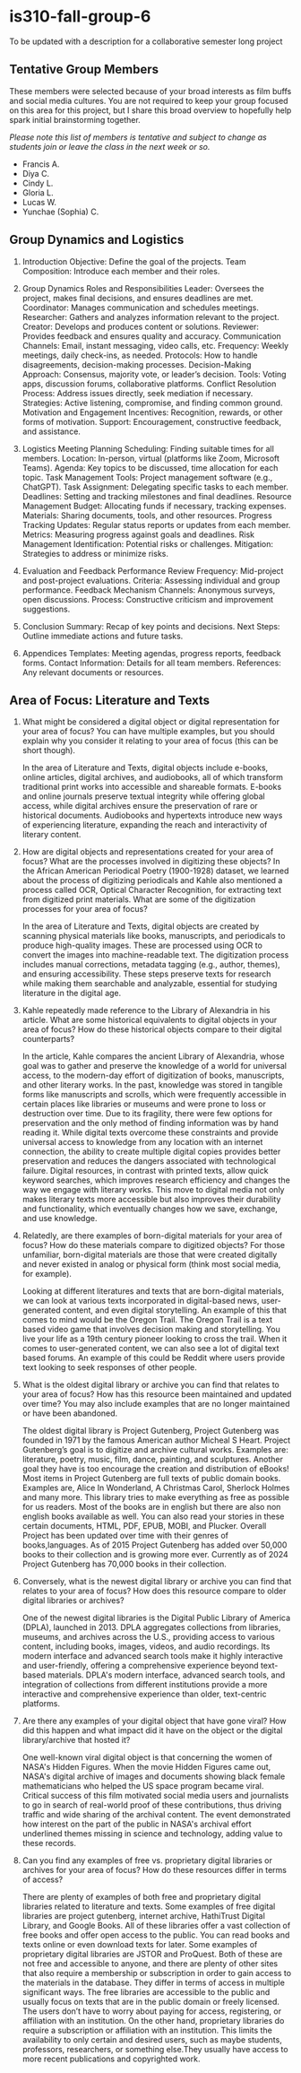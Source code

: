 # is310-fall-group-6
To be updated with a description for a collaborative semester long project

## Tentative Group Members

These members were selected because of your broad interests as film buffs and social media cultures. You are not required to keep your group focused on this area for this project, but I share this broad overview to hopefully help spark initial brainstorming together.

_Please note this list of members is tentative and subject to change as students join or leave the class in the next week or so._

- Francis A.
- Diya C.
- Cindy L.
- Gloria L.
- Lucas W.
- Yunchae (Sophia) C.

## Group Dynamics and Logistics

1. Introduction
Objective: Define the goal of the projects.
Team Composition: Introduce each member and their roles.

2. Group Dynamics
Roles and Responsibilities
Leader: Oversees the project, makes final decisions, and ensures deadlines are met.
Coordinator: Manages communication and schedules meetings.
Researcher: Gathers and analyzes information relevant to the project.
Creator: Develops and produces content or solutions.
Reviewer: Provides feedback and ensures quality and accuracy.
Communication
Channels: Email, instant messaging, video calls, etc.
Frequency: Weekly meetings, daily check-ins, as needed.
Protocols: How to handle disagreements, decision-making processes.
Decision-Making
Approach: Consensus, majority vote, or leader’s decision.
Tools: Voting apps, discussion forums, collaborative platforms.
Conflict Resolution
Process: Address issues directly, seek mediation if necessary.
Strategies: Active listening, compromise, and finding common ground.
Motivation and Engagement
Incentives: Recognition, rewards, or other forms of motivation.
Support: Encouragement, constructive feedback, and assistance.

3. Logistics
Meeting Planning
Scheduling: Finding suitable times for all members.
Location: In-person, virtual (platforms like Zoom, Microsoft Teams).
Agenda: Key topics to be discussed, time allocation for each topic.
Task Management
Tools: Project management software (e.g., ChatGPT).
Task Assignment: Delegating specific tasks to each member.
Deadlines: Setting and tracking milestones and final deadlines.
Resource Management
Budget: Allocating funds if necessary, tracking expenses.
Materials: Sharing documents, tools, and other resources.
Progress Tracking
Updates: Regular status reports or updates from each member.
Metrics: Measuring progress against goals and deadlines.
Risk Management
Identification: Potential risks or challenges.
Mitigation: Strategies to address or minimize risks.

4. Evaluation and Feedback
Performance Review
Frequency: Mid-project and post-project evaluations.
Criteria: Assessing individual and group performance.
Feedback Mechanism
Channels: Anonymous surveys, open discussions.
Process: Constructive criticism and improvement suggestions.

5. Conclusion
Summary: Recap of key points and decisions.
Next Steps: Outline immediate actions and future tasks.

6. Appendices
Templates: Meeting agendas, progress reports, feedback forms.
Contact Information: Details for all team members.
References: Any relevant documents or resources.


## Area of Focus: Literature and Texts

1. What might be considered a digital object or digital representation for your area of focus? You can have multiple examples, but you should explain why you consider it relating to your area of focus (this can be short though).

   In the area of Literature and Texts, digital objects include e-books, online articles, digital archives, and audiobooks, all of which transform traditional print works into accessible and shareable formats. E-books and online journals preserve textual integrity while offering global access, while digital archives ensure the preservation of rare or historical documents. Audiobooks and hypertexts introduce new ways of experiencing literature, expanding the reach and interactivity of literary content.

2. How are digital objects and representations created for your area of focus? What are the processes involved in digitizing these objects? In the African American Periodical Poetry (1900-1928) dataset, we learned about the process of digitizing periodicals and Kahle also mentioned a process called OCR, Optical Character Recognition, for extracting text from digitized print materials. What are some of the digitization processes for your area of focus?

   In the area of Literature and Texts, digital objects are created by scanning physical materials like books, manuscripts, and periodicals to produce high-quality images. These are processed using OCR to convert the images into machine-readable text. The digitization process includes manual corrections, metadata tagging (e.g., author, themes), and ensuring accessibility. These steps preserve texts for research while making them searchable and analyzable, essential for studying literature in the digital age.

3. Kahle repeatedly made reference to the Library of Alexandria in his article. What are some historical equivalents to digital objects in your area of focus? How do these historical objects compare to their digital counterparts?

   In the article, Kahle compares the ancient Library of Alexandria, whose goal was to gather and preserve the knowledge of a world for universal access, to the modern-day effort of digitization of books, manuscripts, and other literary works. 
In the past, knowledge was stored in tangible forms like manuscripts and scrolls, which were frequently accessible in certain places like libraries or museums and were prone to loss or destruction over time. Due to its fragility, there were few options for preservation and the only method of finding information was by hand reading it. While digital texts overcome these constraints and provide universal access to knowledge from any location with an internet connection, the ability to create multiple digital copies provides better preservation and reduces the dangers associated with technological failure. 
Digital resources, in contrast with printed texts, allow quick keyword searches, which improves research efficiency and changes the way we engage with literary works. This move to digital media not only makes literary texts more accessible but also improves their durability and functionality, which eventually changes how we save, exchange, and use knowledge.


4. Relatedly, are there examples of born-digital materials for your area of focus? How do these materials compare to digitized objects? For those unfamiliar, born-digital materials are those that were created digitally and never existed in analog or physical form (think most social media, for example).

   Looking at different literatures and texts that are born-digital materials, we can look at various texts incorporated in digital-based news, user-generated content, and even digital storytelling. An example of this that comes to mind would be the Oregon Trail. The Oregon Trail is a text based video game that involves decision making and storytelling. You live your life as a 19th century pioneer looking to cross the trail. When it comes to user-generated content, we can also see a lot of digital text based forums. An example of this could be Reddit where users provide text looking to seek responses of other people.

5. What is the oldest digital library or archive you can find that relates to your area of focus? How has this resource been maintained and updated over time? You may also include examples that are no longer maintained or have been abandoned. 

   The oldest digital library is Project Gutenberg, Project Gutenberg was founded in 1971 by the famous American author Micheal S Heart. Project Gutenberg’s goal is to digitize and archive cultural works. Examples are: literature, poetry, music, film, dance, painting, and sculptures. 
Another goal they have is too encourage the creation and distribution of eBooks! Most items in Project Gutenberg are full texts of public domain books. Examples are, Alice In Wonderland, A Christmas Carol, Sherlock Holmes and many more. This library tries to make everything as free as possible for us readers. Most of the books are in english but there are also non english books available as well. You can also read your stories in these certain documents, HTML, PDF, EPUB, MOBI, and Plucker. Overall Project has been updated over time with their genres of books,languages. As of 2015 Project Gutenberg has added over 50,000 books to their collection and is growing more ever. Currently as of 2024 Project Gutenberg has 70,000 books in their collection.

6. Conversely, what is the newest digital library or archive you can find that relates to your area of focus? How does this resource compare to older digital libraries or archives?

   One of the newest digital libraries is the Digital Public Library of America (DPLA), launched in 2013. DPLA aggregates collections from libraries, museums, and archives across the U.S., providing access to various content, including books, images, videos, and audio recordings. Its modern interface and advanced search tools make it highly interactive and user-friendly, offering a comprehensive experience beyond text-based materials. DPLA's modern interface, advanced search tools, and integration of collections from different institutions provide a more interactive and comprehensive experience than older, text-centric platforms.

7. Are there any examples of your digital object that have gone viral? How did this happen and what impact did it have on the object or the digital library/archive that hosted it?

   One well-known viral digital object is that concerning the women of NASA's Hidden Figures. When the movie Hidden Figures came out, NASA's digital archive of images and documents showing black female mathematicians who helped the US space program became viral. Critical success of this film motivated social media users and journalists to go in search of real-world proof of these contributions, thus driving traffic and wide sharing of the archival content. The event demonstrated how interest on the part of the public in NASA's archival effort underlined themes missing in science and technology, adding value to these records.

8. Can you find any examples of free vs. proprietary digital libraries or archives for your area of focus? How do these resources differ in terms of access? 

   There are plenty of examples of both free and proprietary digital libraries related to literature and texts. Some examples of free digital libraries are project gutenberg, internet archive, HathiTrust Digital Library, and Google Books. All of these libraries offer a vast collection of free books and offer open access to the public. You can read books and texts online or even download texts for later. Some examples of proprietary digital libraries are JSTOR and ProQuest. Both of these are not free and accessible to anyone, and there are plenty of other sites that also require a membership or subscription in order to gain access to the materials in the database. They differ in terms of access in multiple significant ways. The free libraries are accessible to the public and usually focus on texts that are in the public domain or freely licensed. The users don’t have to worry about paying for access, registering, or affiliation with an institution. On the other hand, proprietary libraries do require a subscription or affiliation with an institution. This limits the availability to only certain and desired users, such as maybe students, professors, researchers, or something else.They usually have access to more recent publications and copyrighted work.
